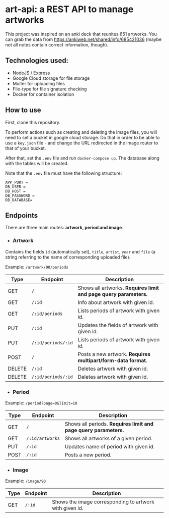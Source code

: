 # art-api: a REST API to manage artworks
This project was inspired on an anki deck that reunites 651 artworks. You can grab the data from https://ankiweb.net/shared/info/685421036 (maybe not all notes contain
correct information, though).

## Technologies used:
- NodeJS / Express
- Google Cloud storage for file storage
- Multer for uploading files
- File-type for file signature checking
- Docker for container isolation

## How to use
First, clone this repository.

To perform actions such as creating and deleting the image files, you will need to set a bucket in google cloud storage. Do that in order to be able to use a `key.json` file - and change the URL redirected in the image router to that of your bucket. 

After that, set the `.env` file and run `docker-compose up`. The database along with the tables will be created.

Note that the `.env` file must have the following structure:

```
APP_PORT = 
DB_USER = 
DB_HOST =
DB_PASSWORD =
DB_DATABASE=
```
## Endpoints
There are three main routes: **artwork, period and image**. 
- ### Artwork
Contains the fields `id` (automatically set), `title`, `artist`, `year` and `file` (a string referring to the name of corresponding uploaded file).

Example: `/artwork/90/periods`

| Type   | Endpoint           | Description                                                                |
| ------ | ------------------ | -------------------------------------------------------------------------- |
| GET    | `/`                | Shows all artworks. **Requires limit and page query parameters.**          |
| GET    | `/:id `            | Info about artwork with given id.                                          |
| GET    | `/:id/periods`     | Lists periods of artwork with given id.                                    |
| PUT    | `/:id`             | Updates the fields of artwork with given id.                               |
| PUT    | `/:id/periods/:id` | Lists periods of artwork with given id.                                    |
| POST   | `/`                | Posts a new artwork. **Requires multipart/form-data format**.              |
| DELETE | `/:id`             | Deletes artwork with given id.                                             |
| DELETE | `/:id/periods/:id` | Deletes artwork with given id.                                             |


- ### Period
Example: `/period?page=0&limit=10`

| Type   | Endpoint           | Description                                                                |
| ------ | ------------------ | -------------------------------------------------------------------------- |
| GET    | `/`                | Shows all periods. **Requires limit and page query parameters.**           |
| GET    | `/:id/artworks`    | Shows all artworks of a given period.                                      |
| PUT    | `/:id `            | Updates name of period with given id.                                      |
| POST   | `/:id `            | Posts a new period.                                                        |


- ### Image
Example: `/image/90`

| Type   | Endpoint           | Description                                                                |
| ------ | ------------------ | -------------------------------------------------------------------------- |
| GET    | `/:id`             | Shows the image corresponding to artwork with given id.                    |

